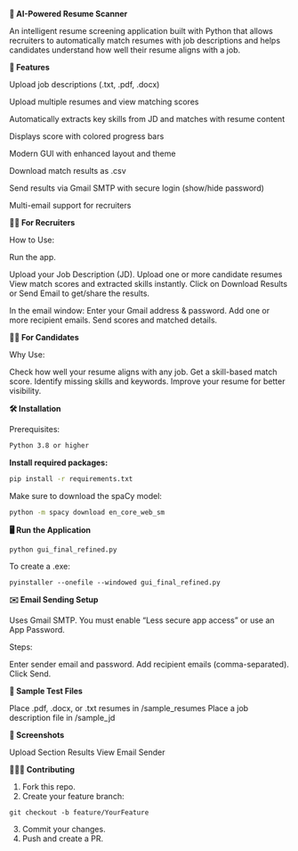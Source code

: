 **💼 AI-Powered Resume Scanner**

An intelligent resume screening application built with Python that allows recruiters to automatically match resumes with job descriptions and helps candidates understand how well their resume aligns with a job.

**🚀 Features**

Upload job descriptions (.txt, .pdf, .docx)

Upload multiple resumes and view matching scores

Automatically extracts key skills from JD and matches with resume content

Displays score with colored progress bars

Modern GUI with enhanced layout and theme

Download match results as .csv

Send results via Gmail SMTP with secure login (show/hide password)

Multi-email support for recruiters

**👨‍💼 For Recruiters**

How to Use:

Run the app.

Upload your Job Description (JD).
Upload one or more candidate resumes
View match scores and extracted skills instantly.
Click on Download Results or Send Email to get/share the results.

In the email window:
Enter your Gmail address & password.
Add one or more recipient emails.
Send scores and matched details.

**🧑‍💻 For Candidates**

Why Use:

Check how well your resume aligns with any job.
Get a skill-based match score.
Identify missing skills and keywords.
Improve your resume for better visibility.

**🛠️ Installation**

Prerequisites:

```bash
Python 3.8 or higher
```
**Install required packages:**

```bash
pip install -r requirements.txt
```
Make sure to download the spaCy model:
```bash
python -m spacy download en_core_web_sm
```
**🖥️ Run the Application**

```
python gui_final_refined.py
```
To create a .exe:
```
pyinstaller --onefile --windowed gui_final_refined.py
```
**✉️ Email Sending Setup**

Uses Gmail SMTP. You must enable “Less secure app access” or use an App Password.

Steps:

Enter sender email and password.
Add recipient emails (comma-separated).
Click Send.

**🧪 Sample Test Files**

Place .pdf, .docx, or .txt resumes in /sample_resumes
Place a job description file in /sample_jd

**🎨 Screenshots**

Upload Section	Results View	Email Sender

**🧑‍🤝‍🧑 Contributing**

1. Fork this repo.
2. Create your feature branch:
```
git checkout -b feature/YourFeature
```
3. Commit your changes.
4. Push and create a PR.


